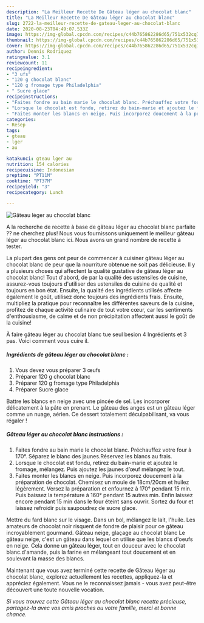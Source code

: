 ```yaml
---
description: "La Meilleur Recette De Gâteau léger au chocolat blanc"
title: "La Meilleur Recette De Gâteau léger au chocolat blanc"
slug: 2722-la-meilleur-recette-de-gateau-leger-au-chocolat-blanc
date: 2020-08-23T04:49:07.533Z
image: https://img-global.cpcdn.com/recipes/c44b765862286d65/751x532cq70/gateau-leger-au-chocolat-blanc-photo-principale-de-la-recette.jpg
thumbnail: https://img-global.cpcdn.com/recipes/c44b765862286d65/751x532cq70/gateau-leger-au-chocolat-blanc-photo-principale-de-la-recette.jpg
cover: https://img-global.cpcdn.com/recipes/c44b765862286d65/751x532cq70/gateau-leger-au-chocolat-blanc-photo-principale-de-la-recette.jpg
author: Dennis Rodriquez
ratingvalue: 3.1
reviewcount: 11
recipeingredient:
- "3 ufs"
- "120 g chocolat blanc"
- "120 g fromage type Philadelphia"
- " Sucre glace"
recipeinstructions:
- "Faites fondre au bain marie le chocolat blanc. Préchauffez votre four à 170°. Séparez le blanc des jaunes.Réservez les blancs au frais."
- "Lorsque le chocolat est fondu, retirez du bain-marie et ajoutez le fromage, mélangez. Puis ajoutez les jaunes d’œuf mélangez le tout."
- "Faites monter les blancs en neige. Puis incorporez doucement à la préparation de chocolat. Chemisez un moule de 18cm/20cm et huilez légèrement. Versez la préparation et enfournez à 170° pendant 15 min. Puis baissez la température à 160° pendant 15 autres min. Enfin laissez encore pendant 15 min dans le four éteint sans ouvrir. Sortez du four et laissez refroidir puis saupoudrez de sucre glace."
categories:
- Resep
tags:
- gteau
- lger
- au

katakunci: gteau lger au 
nutrition: 154 calories
recipecuisine: Indonesian
preptime: "PT11M"
cooktime: "PT37M"
recipeyield: "3"
recipecategory: Lunch

---
```



![Gâteau léger au chocolat blanc](https://img-global.cpcdn.com/recipes/c44b765862286d65/751x532cq70/gateau-leger-au-chocolat-blanc-photo-principale-de-la-recette.jpg)

A la recherche de recette à base de gâteau léger au chocolat blanc parfaite ?? ne cherchez plus! Nous vous fournissons uniquement le meilleur gâteau léger au chocolat blanc ici. Nous avons un grand nombre de recette à tester.

La plupart des gens ont peur de commencer à cuisiner gâteau léger au chocolat blanc de peur que la nourriture obtenue ne soit pas délicieuse. Il y a plusieurs choses qui affectent la qualité gustative de gâteau léger au chocolat blanc! Tout d'abord, de par la qualité des ustensiles de cuisine, assurez-vous toujours d'utiliser des ustensiles de cuisine de qualité et toujours en bon état. Ensuite, la qualité des ingrédients utilisés affecte également le goût, utilisez donc toujours des ingrédients frais. Ensuite, multipliez la pratique pour reconnaître les différentes saveurs de la cuisine, profitez de chaque activité culinaire de tout votre cœur, car les sentiments d'enthousiasme, de calme et de non précipitation affectent aussi le goût de la cuisine!

<!--inarticleads1-->

À faire gâteau léger au chocolat blanc tue seul besion 4 Ingrédients et 3 pas. Voici comment vous cuire il.

##### Ingrédients de gâteau léger au chocolat blanc :

1. Vous devez vous préparer 3 œufs
1. Préparer 120 g chocolat blanc
1. Préparer 120 g fromage type Philadelphia
1. Préparer  Sucre glace


Battre les blancs en neige avec une pincée de sel. Les incorporer délicatement à la pâte en prenant. Le gâteau des anges est un gâteau léger comme un nuage, aérien. Ce dessert totalement déculpabilisant, va vous régaler ! 

<!--inarticleads2-->

##### Gâteau léger au chocolat blanc instructions :

1. Faites fondre au bain marie le chocolat blanc. Préchauffez votre four à 170°. Séparez le blanc des jaunes.Réservez les blancs au frais.
1. Lorsque le chocolat est fondu, retirez du bain-marie et ajoutez le fromage, mélangez. Puis ajoutez les jaunes d’œuf mélangez le tout.
1. Faites monter les blancs en neige. Puis incorporez doucement à la préparation de chocolat. Chemisez un moule de 18cm/20cm et huilez légèrement. Versez la préparation et enfournez à 170° pendant 15 min. Puis baissez la température à 160° pendant 15 autres min. Enfin laissez encore pendant 15 min dans le four éteint sans ouvrir. Sortez du four et laissez refroidir puis saupoudrez de sucre glace.


Mettre du fard blanc sur le visage. Dans un bol, mélangez le lait, l&#39;huile. Les amateurs de chocolat noir risquent de fondre de plaisir pour ce gâteau incroyablement gourmand. Gâteau neige, glaçage au chocolat blanc Le gâteau neige, c&#39;est un gâteau dans lequel on utilise que les blancs d&#39;oeufs en neige. Cela donne un gâteau léger, tout en douceur avec le chocolat blanc.d&#39;amande, puis la farine en mélangeant tout doucement et en soulevant la masse des blancs. 

<!--inarticleads1-->

<p>
Maintenant que vous avez terminé cette recette de Gâteau léger au chocolat blanc, explorez actuellement les recettes, appliquez-la et appréciez également. Vous ne le reconnaissez jamais - vous avez peut-être découvert une toute nouvelle vocation.
</p>

<p>
<i>Si vous trouvez cette Gâteau léger au chocolat blanc recette précieuse, partagez-la avec vos amis proches ou votre famille, merci et bonne chance.</i>
</p>
